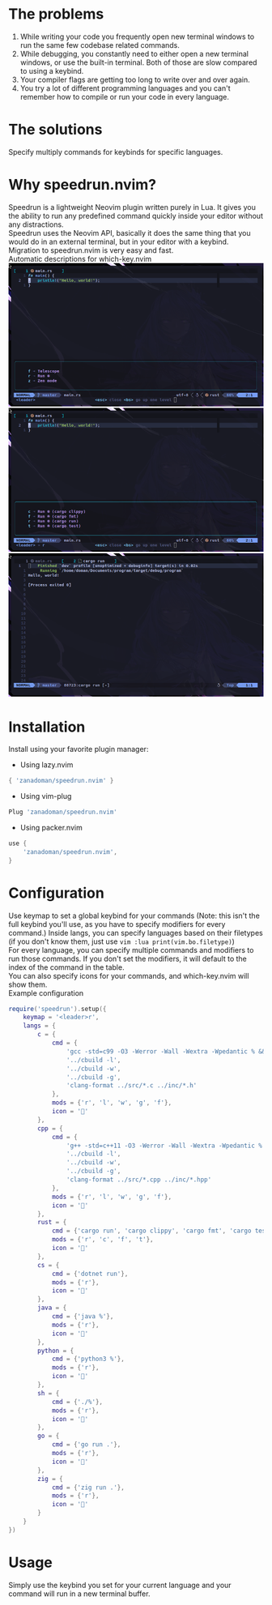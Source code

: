 # The problems
1. While writing your code you frequently open new terminal windows to run the 
same few codebase related commands.
2. While debugging, you constantly need to either open a new terminal windows, 
or use the built-in terminal. Both of those are slow compared to using a 
keybind.
3. Your compiler flags are getting too long to write over and over again.
4. You try a lot of different programming languages and you can't remember
how to compile or run your code in every language.
# The solutions
Specify multiply commands for keybinds for specific languages.
# Why speedrun.nvim?
Speedrun is a lightweight Neovim plugin written purely in Lua. It gives you the
ability to run any predefined command quickly inside your editor without 
any distractions.\
Speedrun uses the Neovim API, basically it does the same thing that you would
do in an external terminal, but in your editor with a keybind.\
Migration to speedrun.nvim is very easy and fast.\
Automatic descriptions for which-key.nvim
![speedrun.nvim](https://github.com/zanadoman/speedrun.nvim/blob/main/assets/whichkey1.png)
![speedrun.nvim](https://github.com/zanadoman/speedrun.nvim/blob/main/assets/whichkey2.png)
![speedrun.nvim](https://github.com/zanadoman/speedrun.nvim/blob/main/assets/speedrun.png)
# Installation
Install using your favorite plugin manager:
- Using lazy.nvim
```lua
{ 'zanadoman/speedrun.nvim' }
```
- Using vim-plug
```lua
Plug 'zanadoman/speedrun.nvim'
```
- Using packer.nvim
```lua
use {
    'zanadoman/speedrun.nvim',
}
```
# Configuration
Use keymap to set a global keybind for your commands (Note: this isn't the full
keybind you'll use, as you have to specify modifiers for every command.)
Inside langs, you can specify languages based on their filetypes (if you don't 
know them, just use ```vim :lua print(vim.bo.filetype)```)\
For every language, you can specify multiple commands and modifiers to run 
those commands. If you don't set the modifiers, it will default to the index
of the command in the table.\
You can also specify icons for your commands, and which-key.nvim will show 
them.\
Example configuration
```lua
require('speedrun').setup({
    keymap = '<leader>r',
    langs = {
        c = {
            cmd = {
                'gcc -std=c99 -O3 -Werror -Wall -Wextra -Wpedantic % && ./a.out',
                '../cbuild -l',
                '../cbuild -w',
                '../cbuild -g',
                'clang-format ../src/*.c ../inc/*.h'
            },
            mods = {'r', 'l', 'w', 'g', 'f'},
            icon = '󰙱'
        },
        cpp = {
            cmd = {
                'g++ -std=c++11 -O3 -Werror -Wall -Wextra -Wpedantic % && ./a.out',
                '../cbuild -l',
                '../cbuild -w',
                '../cbuild -g',
                'clang-format ../src/*.cpp ../inc/*.hpp'
            },
            mods = {'r', 'l', 'w', 'g', 'f'},
            icon = '󰙲'
        },
        rust = {
            cmd = {'cargo run', 'cargo clippy', 'cargo fmt', 'cargo test'},
            mods = {'r', 'c', 'f', 't'},
            icon = ''
        },
        cs = {
            cmd = {'dotnet run'}, 
            mods = {'r'},
            icon = '󰌛'
        },
        java = {
            cmd = {'java %'},
            mods = {'r'},
            icon = ''
        },
        python = {
            cmd = {'python3 %'},
            mods = {'r'},
            icon = ''
        },
        sh = {
            cmd = {'./%'},
            mods = {'r'},
            icon = ''
        },
        go = {
            cmd = {'go run .'},
            mods = {'r'},
            icon = '󰟓'
        },
        zig = {
            cmd = {'zig run .'},
            mods = {'r'},
            icon = ''
        }
    }
})
```
# Usage
Simply use the keybind you set for your current language and your command will 
run in a new terminal buffer. 
